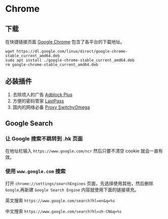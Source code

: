 # Chrome

## 下载

在快捷链接页面 [Google Chrome](links.md) 包含了各平台的下载地址。

```she
wget https://dl.google.com/linux/direct/google-chrome-stable_current_amd64.deb
sudo apt install ./google-chrome-stable_current_amd64.deb
rm google-chrome-stable_current_amd64.deb
```

## 必装插件

1. 去除烦人的广告 [Adblock Plus](https://chrome.google.com/webstore/detail/cfhdojbkjhnklbpkdaibdccddilifddb?utm_source=chrome-app-launcher-info-dialog)
2. 方便的密码管家 [LastPass](https://chrome.google.com/webstore/detail/hdokiejnpimakedhajhdlcegeplioahd?utm_source=chrome-app-launcher-info-dialog)
3. 国内的网络必备 [Proxy SwitchyOmega](https://chrome.google.com/webstore/detail/padekgcemlokbadohgkifijomclgjgif?utm_source=chrome-app-launcher-info-dialog)

## Google Search

### 让 Google 搜索不跳转到 .hk 页面

在地址栏输入 `https://www.google.com/ncr` 然后只要不清空 cookie 就会一直有效。

### 使用 `www.google.com` 搜索

打开 `chrome://settings/searchEngines` 页面，先选择使用其他，然后删除 `Google`,再新建 `Google Search Engine` 内容就使用下面的链接填充。

英文搜索 `https://www.google.com/search?hl=en&q=%s`

中文搜索 `https://www.google.com/search?hl=zh-CN&q=%s`
